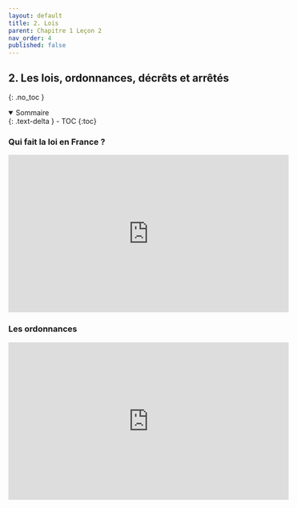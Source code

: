 ```yaml
---
layout: default
title: 2. Lois
parent: Chapitre 1 Leçon 2
nav_order: 4
published: false
---
```


## 2. Les lois, ordonnances, décrêts et arrêtés
{: .no_toc }

<details open markdown="block">
  <summary>
    Sommaire
  </summary>
  {: .text-delta }
- TOC
{:toc}
</details>

### Qui fait la loi en France ?

<iframe width="560" height="315" src="https://www.youtube.com/embed/nDCKhiWOPlY?si=oKuM68ivszU2uk4B" title="YouTube video player" frameborder="0" allow="accelerometer; autoplay; clipboard-write; encrypted-media; gyroscope; picture-in-picture; web-share" allowfullscreen></iframe>

### Les ordonnances

<iframe width="560" height="315" src="https://www.youtube.com/embed/70Ud-lhdEeo?si=iwPn6Vd51Mu_GNoO" title="YouTube video player" frameborder="0" allow="accelerometer; autoplay; clipboard-write; encrypted-media; gyroscope; picture-in-picture; web-share" allowfullscreen></iframe>